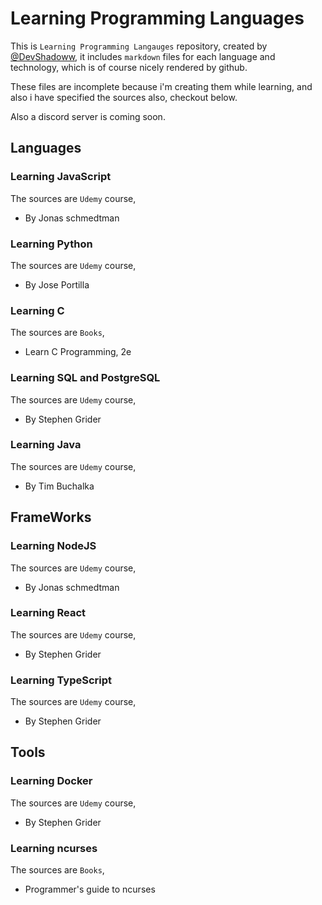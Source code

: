 # Learning Programming Languages

This is `Learning Programming Langauges` repository, created by [@DevShadoww](https://twitter.com/DevShadoww), it includes `markdown` files for each language and technology, which is of course nicely rendered by github.

These files are incomplete because i'm creating them while learning, and also i have specified the sources also, checkout below.

Also a discord server is coming soon.

## Languages

### Learning JavaScript

The sources are `Udemy` course,

- By Jonas schmedtman

### Learning Python

The sources are `Udemy` course,

- By Jose Portilla

### Learning C

The sources are `Books`,

- Learn C Programming, 2e

### Learning SQL and PostgreSQL

The sources are `Udemy` course,

- By Stephen Grider

### Learning Java

The sources are `Udemy` course,

- By Tim Buchalka

## FrameWorks

### Learning NodeJS

The sources are `Udemy` course,

- By Jonas schmedtman

### Learning React

The sources are `Udemy` course,

- By Stephen Grider

### Learning TypeScript

The sources are `Udemy` course,

- By Stephen Grider

## Tools

### Learning Docker

The sources are `Udemy` course,

- By Stephen Grider

### Learning ncurses

The sources are `Books`,

- Programmer's guide to ncurses
